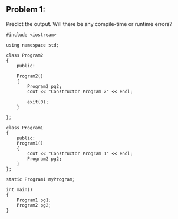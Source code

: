 ## Problem 1:
Predict the output. Will there be any compile-time or runtime errors?
```
#include <iostream>

using namespace std;

class Program2
{
    public:
    
    Program2()
    {
        Program2 pg2;
        cout << "Constructor Program 2" << endl;

        exit(0);
    }

};

class Program1
{
    public:
    Program1()
    {
        cout << "Constructor Program 1" << endl;  
        Program2 pg2;
    }
};

static Program1 myProgram;

int main()
{
    Program1 pg1;
    Program2 pg2;
}
```